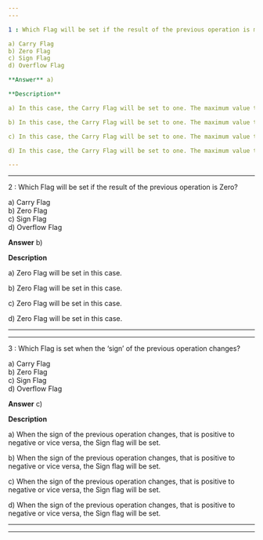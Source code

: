 ```yaml
---
---

1 : Which Flag will be set if the result of the previous operation is more than the maximum value the target register can hold?

a) Carry Flag  
b) Zero Flag  
c) Sign Flag  
d) Overflow Flag  

**Answer** a) 

**Description**  

a) In this case, the Carry Flag will be set to one. The maximum value the 32 bit register can hold is 0xFFFFFFFF.If the operation has a value that is, this value + 1, then the Carry Flag will be set to one.

b) In this case, the Carry Flag will be set to one. The maximum value the 32 bit register can hold is 0xFFFFFFFF.If the operation has a value that is, this value + 1, then the Carry Flag will be set to one.  

c) In this case, the Carry Flag will be set to one. The maximum value the 32 bit register can hold is 0xFFFFFFFF.If the operation has a value that is, this value + 1, then the Carry Flag will be set to one.

d) In this case, the Carry Flag will be set to one. The maximum value the 32 bit register can hold is 0xFFFFFFFF.If the operation has a value that is, this value + 1, then the Carry Flag will be set to one.

---
```

---

2 : Which Flag will be set if the result of the previous operation is Zero?  

a) Carry Flag  
b) Zero Flag  
c) Sign Flag  
d) Overflow Flag  

**Answer** b) 

**Description**  

a) Zero Flag will be set in this case.

b) Zero Flag will be set in this case.

c) Zero Flag will be set in this case.

d) Zero Flag will be set in this case.

---
---

3 : Which Flag is set when the ‘sign’ of the previous operation changes?  

a) Carry Flag  
b) Zero Flag  
c) Sign Flag  
d) Overflow Flag  

**Answer** c) 

**Description**  

a) When the sign of the previous operation changes, that is positive to negative or vice versa, the Sign flag will be set.  

b) When the sign of the previous operation changes, that is positive to negative or vice versa, the Sign flag will be set.

c) When the sign of the previous operation changes, that is positive to negative or vice versa, the Sign flag will be set.

d) When the sign of the previous operation changes, that is positive to negative or vice versa, the Sign flag will be set.

---
---



